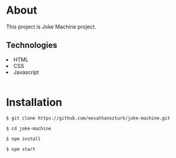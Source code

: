 <h1>About</h1>
<p>This project is Joke Machine project.</p>

<h2>Technologies</h2>

<li>HTML</li>
<li>CSS</li>
<li>Javascript</li>

<br>
<h1>Installation</h1>

 `$ git clone https://github.com/nesathanozturk/joke-machine.git`

 `$ cd joke-machine`
 
 `$ npm install `
 
 `$ npm start`

